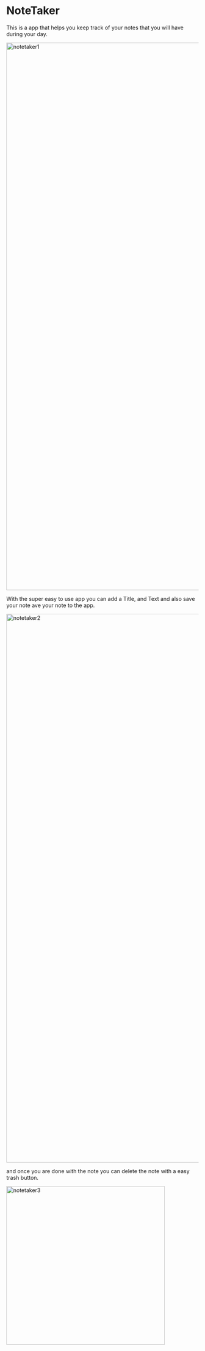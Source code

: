 # NoteTaker

This is a app that helps you keep track of your notes that you will have during your day. 

<img width="1433" alt="notetaker1" src="https://user-images.githubusercontent.com/73687257/116952863-fac88480-ac48-11eb-8837-6f93ed7091b9.png">

With the super easy to use app you can add a Title, and Text and also save your note ave your note to the app.

<img width="1436" alt="notetaker2" src="https://user-images.githubusercontent.com/73687257/116952900-13389f00-ac49-11eb-9aee-a0c9d9448e6f.png">


and once you are done with the note you can delete the note with a easy trash button. 

<img width="415" alt="notetaker3" src="https://user-images.githubusercontent.com/73687257/116952924-29465f80-ac49-11eb-96bf-19f0e00f4e0a.png">
